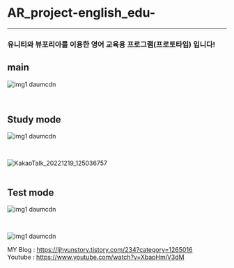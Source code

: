 # AR_project-english_edu-
***
### 유니티와 뷰포리아를 이용한 영어 교육용 프로그램(프로토타입) 입니다!

## main
![img1 daumcdn](https://user-images.githubusercontent.com/100923108/208343027-6664856e-899d-4541-bc50-3d1050c0709e.png)

<br>

## Study mode
![img1 daumcdn](https://user-images.githubusercontent.com/100923108/208342942-881da9a8-dced-428d-b89e-bd07c10323b0.jpg)

<br>

![KakaoTalk_20221219_125036757](https://user-images.githubusercontent.com/100923108/208344169-7abc0c18-72b5-4784-bc74-a85605158f76.jpg)
<br>
<br>
## Test mode
![img1 daumcdn](https://user-images.githubusercontent.com/100923108/208342945-0a387735-51ed-454f-a605-6e0c37f2dd05.png)

<br>

![img1 daumcdn](https://user-images.githubusercontent.com/100923108/208343018-7bb54741-3022-4684-a351-27c96ea89f4a.jpg)



MY Blog : https://ljhyunstory.tistory.com/234?category=1265016
<br>
Youtube : https://www.youtube.com/watch?v=XbapHmiV3dM
